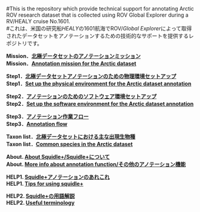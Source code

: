 #This is the repository which provide technical support for annotating Arctic ROV research dataset that is collected using ROV Global Explorer during a RV/HEALY cruise No.1601.<br>
#これは、米国の研究船*HEALY*の1601航海でROV/*Global Explorer*によって取得されたデータセットをアノテーションするための技術的なサポートを提供するレポジトリです。<br>

**Mission．[北極データセットのアノテーションミッション](./mission/mission_for_the_dataset_jp.md)**<br>
**Mission．[Annotation mission for the Arctic dataset](./mission/mission_for_the_dataset_en.md)**

**Step1．[北極データセットアノテーションのための物理環境セットアップ](./setup/setup_physical_environment_jp.md)**<br>
**Step1．[Set up the physical environment for the Arctic dataset annotation](./setup/setup_physical_environment_en.md)**

**Step2．[アノテーションのためのソフトウェア環境セットアップ](./annotation/setup_annotation_software_environment_jp.md)**<br>
**Step2．[Set up the software environment for the Arctic dataset annotation](./annotation/setup_annotation_software_environment_en.md)**

**Step3．[アノテーション作業フロー](./annotation/annotation_flow_jp.md)**<br>
**Step3．[Annotation flow](./annotation/annotation_flow_en.md)**

**Taxon list．[北極データセットにおける主な出現生物種](./taxon/common_species_jp.md)**<br>
**Taxon list．[Common species in the Arctic dataset](./taxon/common_species_en.md)** 

**About. [About Squidle+/Squidle+について](./info/about.md)**<br>
**About. [More info about annotation function/その他のアノテーション機能](./annotation/more_info_about_annotation_function.md)**<br>

**HELP1. [Squidle+アノテーションのあれこれ](./tips/tips_of_squidle+_jp.md)**<br>
**HELP1. [Tips for using squidle+](./tips/tips_of_squidle+_en.md)**<br>

**HELP2. [Squidle+の用語解説](./info/useful_terminology_jp.md)**<br>
**HELP2. [Useful terminology](./info/useful_terminology_en.md)**<br>
